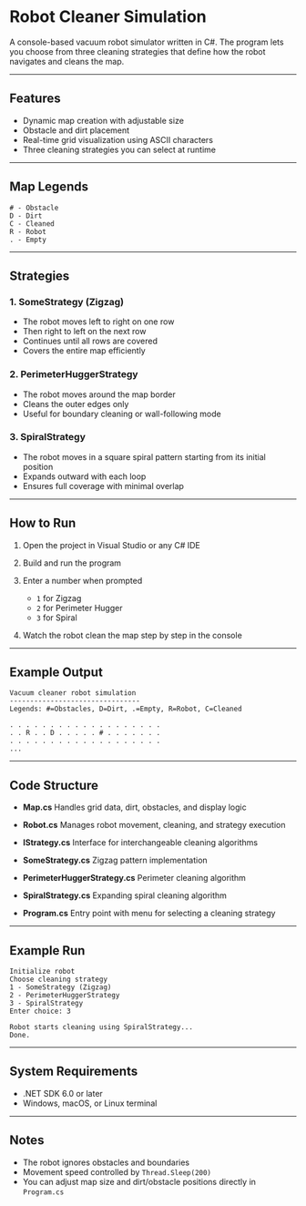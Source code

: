 # Robot Cleaner Simulation

A console-based vacuum robot simulator written in C#.
The program lets you choose from three cleaning strategies that define how the robot navigates and cleans the map.

---

## Features

* Dynamic map creation with adjustable size
* Obstacle and dirt placement
* Real-time grid visualization using ASCII characters
* Three cleaning strategies you can select at runtime

---

## Map Legends

```
# - Obstacle  
D - Dirt  
C - Cleaned  
R - Robot  
. - Empty
```

---

## Strategies

### 1. SomeStrategy (Zigzag)

* The robot moves left to right on one row
* Then right to left on the next row
* Continues until all rows are covered
* Covers the entire map efficiently

### 2. PerimeterHuggerStrategy

* The robot moves around the map border
* Cleans the outer edges only
* Useful for boundary cleaning or wall-following mode

### 3. SpiralStrategy

* The robot moves in a square spiral pattern starting from its initial position
* Expands outward with each loop
* Ensures full coverage with minimal overlap

---

## How to Run

1. Open the project in Visual Studio or any C# IDE
2. Build and run the program
3. Enter a number when prompted

   * `1` for Zigzag
   * `2` for Perimeter Hugger
   * `3` for Spiral
4. Watch the robot clean the map step by step in the console

---

## Example Output

```
Vacuum cleaner robot simulation  
--------------------------------  
Legends: #=Obstacles, D=Dirt, .=Empty, R=Robot, C=Cleaned  

. . . . . . . . . . . . . . . . . . .  
. . R . . D . . . . . # . . . . . . .  
. . . . . . . . . . . . . . . . . . .  
...
```

---

## Code Structure

* **Map.cs**
  Handles grid data, dirt, obstacles, and display logic

* **Robot.cs**
  Manages robot movement, cleaning, and strategy execution

* **IStrategy.cs**
  Interface for interchangeable cleaning algorithms

* **SomeStrategy.cs**
  Zigzag pattern implementation

* **PerimeterHuggerStrategy.cs**
  Perimeter cleaning algorithm

* **SpiralStrategy.cs**
  Expanding spiral cleaning algorithm

* **Program.cs**
  Entry point with menu for selecting a cleaning strategy

---

## Example Run

```
Initialize robot  
Choose cleaning strategy  
1 - SomeStrategy (Zigzag)  
2 - PerimeterHuggerStrategy  
3 - SpiralStrategy  
Enter choice: 3  

Robot starts cleaning using SpiralStrategy...  
Done.
```

---

## System Requirements

* .NET SDK 6.0 or later
* Windows, macOS, or Linux terminal

---

## Notes

* The robot ignores obstacles and boundaries
* Movement speed controlled by `Thread.Sleep(200)`
* You can adjust map size and dirt/obstacle positions directly in `Program.cs`

